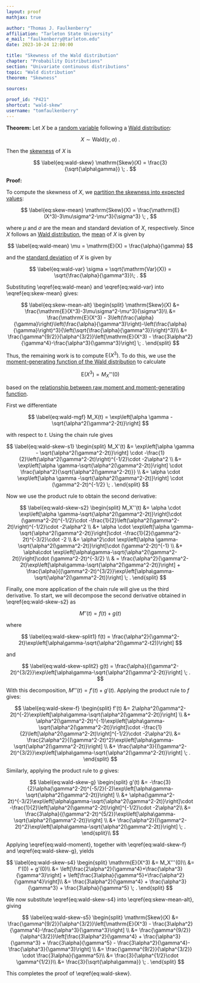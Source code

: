 ```yaml
---
layout: proof
mathjax: true

author: "Thomas J. Faulkenberry"
affiliation: "Tarleton State University"
e_mail: "faulkenberry@tarleton.edu"
date: 2023-10-24 12:00:00

title: "Skewness of the Wald distribution"
chapter: "Probability Distributions"
section: "Univariate continuous distributions"
topic: "Wald distribution"
theorem: "Skewness"

sources:
  
proof_id: "P421"
shortcut: "wald-skew"
username: "tomfaulkenberry"
---
```

  


**Theorem:** Let $X$ be a [random variable](/D/rvar) following a [Wald distribution](/D/wald):

$$ \label{eq:wald}
X \sim \mathrm{Wald}(\gamma,\alpha) \; .
$$

Then the [skewness](/D/skew) of $X$ is

$$ \label{eq:wald-skew}
\mathrm{Skew}(X) = \frac{3}{\sqrt{\alpha\gamma}} \; .
$$

**Proof:** 

To compute the skewness of $X$, we [partition the skewness into expected values](/P/skew-mean):

$$ \label{eq:skew-mean}
\mathrm{Skew}(X) = \frac{\mathrm{E}(X^3)-3\mu\sigma^2-\mu^3}{\sigma^3} \; ,
$$

where $\mu$ and $\sigma$ are the mean and standard deviation of $X$, respectively. Since $X$ follows an [Wald distribution](/D/wald), the [mean](/P/wald-mean) of $X$ is given by 

$$ \label{eq:wald-mean}
\mu = \mathrm{E}(X) = \frac{\alpha}{\gamma}
$$

and the [standard deviation](/P/wald-var) of $X$ is given by

$$ \label{eq:wald-var}
\sigma = \sqrt{\mathrm{Var}(X)} = \sqrt{\frac{\alpha}{\gamma^3}}\; .
$$

Substituting \eqref{eq:wald-mean} and \eqref{eq:wald-var} into \eqref{eq:skew-mean} gives:

$$ \label{eq:skew-mean-alt}
\begin{split}
\mathrm{Skew}(X) &= \frac{\mathrm{E}(X^3)-3\mu\sigma^2-\mu^3}{\sigma^3}\\
&= \frac{\mathrm{E}(X^3) - 3\left(\frac{\alpha}{\gamma}\right)\left(\frac{\alpha}{\gamma^3}\right)-\left(\frac{\alpha}{\gamma}\right)^3}{\left(\sqrt{\frac{\alpha}{\gamma^3}}\right)^3}\\
&= \frac{\gamma^{9/2}}{\alpha^{3/2}}\left[\mathrm{E}(X^3) - \frac{3\alpha^2}{\gamma^4}-\frac{\alpha^3}{\gamma^3}\right] \; .
\end{split}
$$

Thus, the remaining work is to compute $\mathrm{E}(X^3)$. To do this, we use the [moment-generating function of the Wald distribution](/P/wald-mgf) to calculate

$$ \label{eq:wald-moment}
\mathrm{E}(X^3) = M_X'''(0)
$$

based on the [relationship between raw moment and moment-generating function](/P/mom-mgf).

First we differentiate

$$ \label{eq:wald-mgf}
M_X(t) = \exp\left[\alpha \gamma - \sqrt{\alpha^2(\gamma^2-2t)}\right]
$$

with respect to $t$. Using the chain rule gives

$$ \label{eq:wald-skew-s1}
\begin{split}
  M_X'(t) &= \exp\left[\alpha \gamma - \sqrt{\alpha^2(\gamma^2-2t)}\right] \cdot -\frac{1}{2}\left(\alpha^2(\gamma^2-2t)\right)^{-1/2}\cdot -2\alpha^2 \\
          &= \exp\left[\alpha \gamma-\sqrt{\alpha^2(\gamma^2-2t)}\right] \cdot \frac{\alpha^2}{\sqrt{\alpha^2(\gamma^2-2t)}} \\
          &= \alpha \cdot \exp\left[\alpha \gamma -\sqrt{\alpha^2(\gamma^2-2t)}\right] \cdot (\gamma^2-2t)^{-1/2} \; .
\end{split}
$$

Now we use the product rule to obtain the second derivative:

$$ \label{eq:wald-skew-s2}
\begin{split}
  M_X''(t) &= \alpha \cdot \exp\left[\alpha \gamma-\sqrt{\alpha^2(\gamma^2-2t)}\right]\cdot (\gamma^2-2t)^{-1/2}\cdot -\frac{1}{2}\left(\alpha^2(\gamma^2-2t)\right)^{-1/2}\cdot -2\alpha^2 \\
           &+ \alpha \cdot \exp\left[\alpha \gamma-\sqrt{\alpha^2(\gamma^2-2t)}\right]\cdot -\frac{1}{2}(\gamma^2-2t)^{-3/2}\cdot -2 \\
           &= \alpha^2\cdot \exp\left[\alpha \gamma-\sqrt{\alpha^2(\gamma^2-2t)}\right]\cdot (\gamma^2-2t)^{-1} \\
           &+ \alpha\cdot \exp\left[\alpha\gamma-\sqrt{\alpha^2(\gamma^2-2t)}\right]\cdot (\gamma^2-2t)^{-3/2} \\
           & = \frac{\alpha^2}{\gamma^2-2t}\exp\left[\alpha\gamma-\sqrt{\alpha^2(\gamma^2-2t)}\right] + \frac{\alpha}{(\gamma^2-2t)^{3/2}}\exp\left[\alpha\gamma-\sqrt{\alpha^2(\gamma^2-2t)}\right] \; .
\end{split}
$$

Finally, one more application of the chain rule will give us the third derivative. To start, we will decompose the second derivative obtained in \eqref{eq:wald-skew-s2} as

$$ \label{eq:wald-skew-s3}
M''(t) = f(t) + g(t)
$$

where

$$ \label{eq:wald-skew-split1}
f(t) = \frac{\alpha^2}{\gamma^2-2t}\exp\left[\alpha\gamma-\sqrt{\alpha^2(\gamma^2-t2)}\right]
$$

and

$$ \label{eq:wald-skew-split2}
g(t) = \frac{\alpha}{(\gamma^2-2t)^{3/2}}\exp\left[\alpha\gamma-\sqrt{\alpha^2(\gamma^2-2t)}\right] \; .
$$

With this decomposition, $M'''(t) = f'(t) + g'(t)$. Applying the product rule to $f$ gives:

$$ \label{eq:wald-skew-f}
\begin{split}
  f'(t) &= 2\alpha^2(\gamma^2-2t)^{-2}\exp\left[\alpha\gamma-\sqrt{\alpha^2(\gamma^2-2t)}\right] \\
  &+ \alpha^2(\gamma^2-2t)^{-1}\exp\left[\alpha\gamma-\sqrt{\alpha^2(\gamma^2-2t)}\right]\cdot -\frac{1}{2}\left[\alpha^2(\gamma^2-2t)\right]^{-1/2}\cdot -2\alpha^2\\
  &= \frac{2\alpha^2}{(\gamma^2-2t)^2}\exp\left[\alpha\gamma-\sqrt{\alpha^2(\gamma^2-2t)}\right] \\
  &+ \frac{\alpha^3}{(\gamma^2-2t)^{3/2}}\exp\left[\alpha\gamma-\sqrt{\alpha^2(\gamma^2-2t)}\right] \; .
\end{split}
$$

Similarly, applying the product rule to $g$ gives:

$$ \label{eq:wald-skew-g}
\begin{split}
  g'(t) &= -\frac{3}{2}\alpha(\gamma^2-2t)^{-5/2}(-2)\exp\left[\alpha\gamma-\sqrt{\alpha^2(\gamma^2-2t)}\right] \\
  &+ \alpha(\gamma^2-2t)^{-3/2}\exp\left[\alpha\gamma-\sqrt{\alpha^2(\gamma^2-2t)}\right]\cdot -\frac{1}{2}\left[\alpha^2(\gamma^2-2t)\right]^{-1/2}\cdot -2\alpha^2\\
&= \frac{3\alpha}{(\gamma^2-2t)^{5/2}}\exp\left[\alpha\gamma-\sqrt{\alpha^2(\gamma^2-2t)}\right] \\
&+ \frac{\alpha^2}{(\gamma^2-2t)^2}\exp\left[\alpha\gamma-\sqrt{\alpha^2(\gamma^2-2t)}\right] \; .
\end{split}\\
$$

Applying \eqref{eq:wald-moment}, together with \eqref{eq:wald-skew-f} and \eqref{eq:wald-skew-g}, yields

$$ \label{eq:wald-skew-s4}
\begin{split}
\mathrm{E}(X^3) &= M_X'''(0)\\
 &= f'(0) + g'(0)\\
 &= \left[\frac{2\alpha^2}{\gamma^4}+\frac{\alpha^3}{\gamma^3}\right] + \left[\frac{3\alpha}{\gamma^5}+\frac{\alpha^2}{\gamma^4}\right]\\
 &= \frac{3\alpha^2}{\gamma^4} + \frac{\alpha^3}{\gamma^3} + \frac{3\alpha}{\gamma^5} \; .
\end{split}
$$

We now substitute \eqref{eq:wald-skew-s4} into \eqref{eq:skew-mean-alt}, giving

$$ \label{eq:wald-skew-s5}
\begin{split}
\mathrm{Skew}(X) &= \frac{\gamma^{9/2}}{\alpha^{3/2}}\left[\mathrm{E}(X^3) - \frac{3\alpha^2}{\gamma^4}-\frac{\alpha^3}{\gamma^3}\right] \\
&= \frac{\gamma^{9/2}}{\alpha^{3/2}}\left[\frac{3\alpha^2}{\gamma^4} + \frac{\alpha^3}{\gamma^3} + \frac{3\alpha}{\gamma^5} - \frac{3\alpha^2}{\gamma^4}-\frac{\alpha^3}{\gamma^3}\right] \\
&= \frac{\gamma^{9/2}}{\alpha^{3/2}} \cdot \frac{3\alpha}{\gamma^5}\\
&= \frac{3}{\alpha^{1/2}\cdot \gamma^{1/2}}\\
&= \frac{3}{\sqrt{\alpha\gamma}} \; .
\end{split}
$$

This completes the proof of \eqref{eq:wald-skew}.
